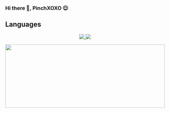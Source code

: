 ### Hi there 👋, PinchXOXO 😌
<h2>Languages</h2>


<p align="center">
  <a href="https://en.wikipedia.org/wiki/Python_(programming_language)">
  <code><img src="https://img.shields.io/badge/python%20-%2314354C.svg?&style=for-the-badge&logo=python&logoColor=white"/></code>
  </a>
  <a href="https://en.wikipedia.org/wiki/C_(programming_language)">
  <code><img src="https://img.shields.io/badge/c%20-%2300599C.svg?&style=for-the-badge&logo=c&logoColor=white"/></code>
  </a>
</p>

<img width="100%" height="200" src="https://github-readme-stats.vercel.app/api?username=pinchXOXO&show_icons=true&theme=gotham"></a>
